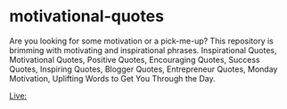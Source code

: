 # motivational-quotes
Are you looking for some motivation or a pick-me-up? This repository is brimming with motivating and inspirational phrases. Inspirational Quotes, Motivational Quotes, Positive Quotes, Encouraging Quotes, Success Quotes, Inspiring Quotes, Blogger Quotes, Entrepreneur Quotes, Monday Motivation, Uplifting Words to Get You Through the Day.

[Live:](https://nabinbhatt.info.np/motivational-quotes/)

